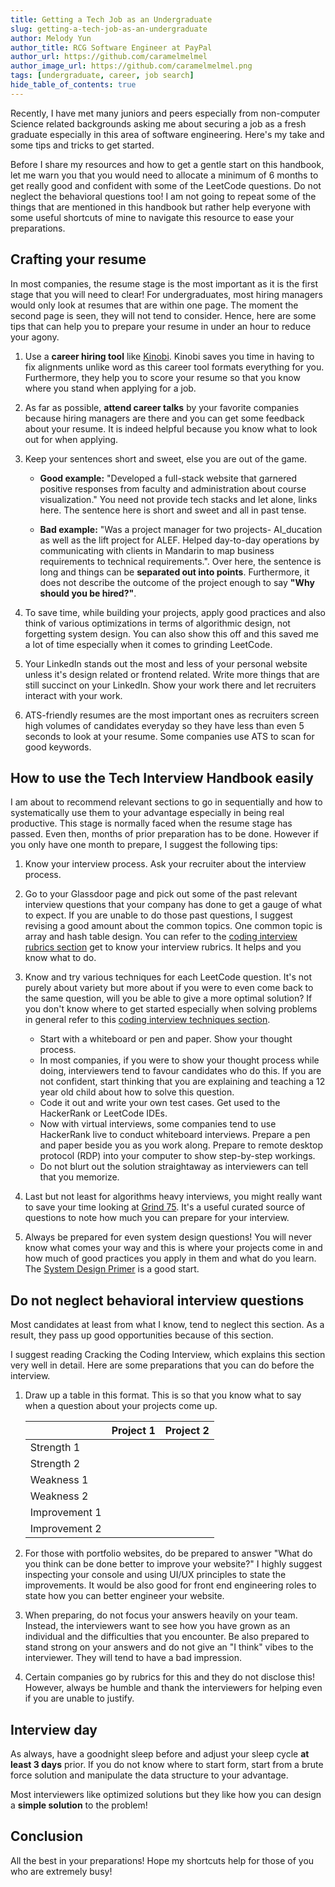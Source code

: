 ```yaml
---
title: Getting a Tech Job as an Undergraduate
slug: getting-a-tech-job-as-an-undergraduate
author: Melody Yun
author_title: RCG Software Engineer at PayPal
author_url: https://github.com/caramelmelmel
author_image_url: https://github.com/caramelmelmel.png
tags: [undergraduate, career, job search]
hide_table_of_contents: true
---
```


Recently, I have met many juniors and peers especially from non-computer Science related backgrounds asking me about securing a job as a fresh graduate especially in this area of software engineering. Here's my take and some tips and tricks to get started.

<!--truncate-->

Before I share my resources and how to get a gentle start on this handbook, let me warn you that you would need to allocate a minimum of 6 months to get really good and confident with some of the LeetCode questions. Do not neglect the behavioral questions too! I am not going to repeat some of the things that are mentioned in this handbook but rather help everyone with some useful shortcuts of mine to navigate this resource to ease your preparations.

## Crafting your resume

In most companies, the resume stage is the most important as it is the first stage that you will need to clear! For undergraduates, most hiring managers would only look at resumes that are within one page. The moment the second page is seen, they will not tend to consider. Hence, here are some tips that can help you to prepare your resume in under an hour to reduce your agony.

1. Use a <strong>career hiring tool</strong> like [Kinobi](https://app.kinobi.asia/resume). Kinobi saves you time in having to fix alignments unlike word as this career tool formats everything for you. Furthermore, they help you to score your resume so that you know where you stand when applying for a job.

2. As far as possible, <strong>attend career talks</strong> by your favorite companies because hiring managers are there and you can get some feedback about your resume. It is indeed helpful because you know what to look out for when applying.

3. Keep your sentences short and sweet, else you are out of the game.

   - <strong>Good example:</strong> "Developed a full-stack website that garnered positive responses from faculty and administration about course visualization." You need not provide tech stacks and let alone, links here. The sentence here is short and sweet and all in past tense.

   - <strong>Bad example:</strong> "Was a project manager for two projects- AI_ducation as well as the lift project for ALEF. Helped day-to-day operations by communicating with clients in Mandarin to map business requirements to technical requirements.". Over here, the sentence is long and things can be <strong>separated out into points</strong>. Furthermore, it does not describe the outcome of the project enough to say <strong>"Why should you be hired?"</strong>.

4. To save time, while building your projects, apply good practices and also think of various optimizations in terms of algorithmic design, not forgetting system design. You can also show this off and this saved me a lot of time especially when it comes to grinding LeetCode.

5. Your LinkedIn stands out the most and less of your personal website unless it's design related or frontend related. Write more things that are still succinct on your LinkedIn. Show your work there and let recruiters interact with your work.

6. ATS-friendly resumes are the most important ones as recruiters screen high volumes of candidates everyday so they have less than even 5 seconds to look at your resume. Some companies use ATS to scan for good keywords.

## How to use the Tech Interview Handbook easily

I am about to recommend relevant sections to go in sequentially and how to systematically use them to your advantage especially in being real productive. This stage is normally faced when the resume stage has passed. Even then, months of prior preparation has to be done. However if you only have one month to prepare, I suggest the following tips:

1. Know your interview process. Ask your recruiter about the interview process.

2. Go to your Glassdoor page and pick out some of the past relevant interview questions that your company has done to get a gauge of what to expect. If you are unable to do those past questions, I suggest revising a good amount about the common topics. One common topic is array and hash table design. You can refer to the [coding interview rubrics section](/coding-interview-rubrics/) get to know your interview rubrics. It helps and you know what to do.

3. Know and try various techniques for each LeetCode question. It's not purely about variety but more about if you were to even come back to the same question, will you be able to give a more optimal solution? If you don't know where to get started especially when solving problems in general refer to this [coding interview techniques section](/coding-interview-techniques/).

   - Start with a whiteboard or pen and paper. Show your thought process.
   - In most companies, if you were to show your thought process while doing, interviewers tend to favour candidates who do this. If you are not confident, start thinking that you are explaining and teaching a 12 year old child about how to solve this question.
   - Code it out and write your own test cases. Get used to the HackerRank or LeetCode IDEs.
   - Now with virtual interviews, some companies tend to use HackerRank live to conduct whiteboard interviews. Prepare a pen and paper beside you as you work along. Prepare to remote desktop protocol (RDP) into your computer to show step-by-step workings.
   - Do not blurt out the solution straightaway as interviewers can tell that you memorize.

4. Last but not least for algorithms heavy interviews, you might really want to save your time looking at [Grind 75](/grind75). It's a useful curated source of questions to note how much you can prepare for your interview.

5. Always be prepared for even system design questions! You will never know what comes your way and this is where your projects come in and how much of good practices you apply in them and what do you learn. The [System Design Primer](https://github.com/donnemartin/system-design-primer) is a good start.

## Do not neglect behavioral interview questions

Most candidates at least from what I know, tend to neglect this section. As a result, they pass up good opportunities because of this section.

I suggest reading Cracking the Coding Interview, which explains this section very well in detail. Here are some preparations that you can do before the interview.

1. Draw up a table in this format. This is so that you know what to say when a question about your projects come up.

   |               | Project 1 | Project 2 |
   | ------------- | --------- | --------- |
   | Strength 1    |           |           |
   | Strength 2    |           |           |
   | Weakness 1    |           |           |
   | Weakness 2    |           |           |
   | Improvement 1 |           |           |
   | Improvement 2 |           |           |

2. For those with portfolio websites, do be prepared to answer "What do you think can be done better to improve your website?" I highly suggest inspecting your console and using UI/UX principles to state the improvements. It would be also good for front end engineering roles to state how you can better engineer your website.

3. When preparing, do not focus your answers heavily on your team. Instead, the interviewers want to see how you have grown as an individual and the difficulties that you encounter. Be also prepared to stand strong on your answers and do not give an "I think" vibes to the interviewer. They will tend to have a bad impression.

4. Certain companies go by rubrics for this and they do not disclose this! However, always be humble and thank the interviewers for helping even if you are unable to justify.

## Interview day

As always, have a goodnight sleep before and adjust your sleep cycle <strong>at least 3 days</strong> prior. If you do not know where to start form, start from a brute force solution and manipulate the data structure to your advantage.

Most interviewers like optimized solutions but they like how you can design a <strong>simple solution</strong> to the problem!

## Conclusion

All the best in your preparations! Hope my shortcuts help for those of you who are extremely busy!

